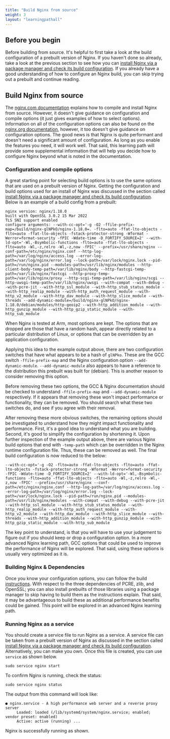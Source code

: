 ```yaml
---
title: "Build Nginx from source"
weight: 3
layout: "learningpathall"
---
```


## Before you begin

Before building from source. It's helpful to first take a look at the build configuration of a prebuilt version of Nginx. If you haven't done so already, take a look at the previous section to see how you can [install Nginx via a package manager and check its build configuration](/learning-paths/servers-and-cloud-computing/nginx/install_from_package). If you already have a good understanding of how to configure an Nginx build, you can skip trying out a prebuilt and continue reading.

## Build Nginx from source

The [nginx.com documentation](https://docs.nginx.com/nginx/admin-guide/installing-nginx/installing-nginx-open-source/#compiling-and-installing-from-source) explains how to compile and install Nginx from source. However, it doesn't give guidance on configuration and compile options (it just gives examples of how to select options). Information on all of the configuration options can also be found on the [nginx.org documentation](http://nginx.org/en/docs/configure.html), however, it too doesn't give guidance on configuration options. The good news is that Nginx is quite performant and doesn't need a significant amount of configuration. As long as you enable the features you need, it will work well. That said, this learning path will provide some supplemental information that will help you decide how to configure Nginx beyond what is noted in the documentation.

### Configuration and compile options

A great starting point for selecting build options is to use the same options that are used on a prebuilt version of Nginx. Getting the configuration and build options used for an install of Nginx was discussed in the section called [install Nginx via a package manager and check its build configuration](/learning-paths/servers-and-cloud-computing/nginx/install_from_package). Below is an example of a build config from a prebuilt:

```output
nginx version: nginx/1.18.0
built with OpenSSL 3.0.2 15 Mar 2022
TLS SNI support enabled
configure arguments: --with-cc-opt='-g -O2 -ffile-prefix-map=/build/nginx-glNPkO/nginx-1.18.0=. -flto=auto -ffat-lto-objects -flto=auto -ffat-lto-objects -fstack-protector-strong -Wformat -Werror=format-security -fPIC -Wdate-time -D_FORTIFY_SOURCE=2' --with-ld-opt='-Wl,-Bsymbolic-functions -flto=auto -ffat-lto-objects -flto=auto -Wl,-z,relro -Wl,-z,now -fPIC' --prefix=/usr/share/nginx --conf-path=/etc/nginx/nginx.conf --http-log-path=/var/log/nginx/access.log --error-log-path=/var/log/nginx/error.log --lock-path=/var/lock/nginx.lock --pid-path=/run/nginx.pid --modules-path=/usr/lib/nginx/modules --http-client-body-temp-path=/var/lib/nginx/body --http-fastcgi-temp-path=/var/lib/nginx/fastcgi --http-proxy-temp-path=/var/lib/nginx/proxy --http-scgi-temp-path=/var/lib/nginx/scgi --http-uwsgi-temp-path=/var/lib/nginx/uwsgi --with-compat --with-debug --with-pcre-jit --with-http_ssl_module --with-http_stub_status_module --with-http_realip_module --with-http_auth_request_module --with-http_v2_module --with-http_dav_module --with-http_slice_module --with-threads --add-dynamic-module=/build/nginx-glNPkO/nginx-1.18.0/debian/modules/http-geoip2 --with-http_addition_module --with-http_gunzip_module --with-http_gzip_static_module --with-http_sub_module
```

When Nginx is tested at Arm, most options are kept. The options that are dropped are those that have a random hash, appear directly related to a particular distribution of Linux, or options that can be overridden by an application configuration.

Applying this idea to the example output above, there are two configuration switches that have what appears to be a hash of `glNPko`. These are the GCC switch `-ffile-prefix-map` and the Nginx configuration option `--add-dynamic-module`. `--add-dynamic-module` also appears to have a reference to the distribution this prebuilt was built for (debian). This is another reason to consider removing this option.

Before removing these two options, the GCC & Nginx documentation should be checked to understand `-ffile-prefix-map` and `--add-dynamic-module` respectively. If it appears that removing these won't impact performance or functionality, they can be removed. You should search what these two switches do, and see if you agree with their removal.

After removing these more obvious switches, the remaining options should be investigated to understand how they might impact functionality and performance. First, it's a good idea to understand what you are building. Second, it's good to simplify the configuration by shortening it. Upon further inspection of the example output above, there are various Nginx build options that end with `-temp-path` which can be overridden in the Nginx runtime configuration file. Thus, these can be removed as well. The final build configuration is now reduced to the below:

```output
--with-cc-opt='-g -O2 -flto=auto -ffat-lto-objects -flto=auto -ffat-lto-objects -fstack-protector-strong -Wformat -Werror=format-security -fPIC -Wdate-time -D_FORTIFY_SOURCE=2' --with-ld-opt='-Wl,-Bsymbolic-functions -flto=auto -ffat-lto-objects -flto=auto -Wl,-z,relro -Wl,-z,now -fPIC' --prefix=/usr/share/nginx --conf-path=/etc/nginx/nginx.conf --http-log-path=/var/log/nginx/access.log --error-log-path=/var/log/nginx/error.log --lock-path=/var/lock/nginx.lock --pid-path=/run/nginx.pid --modules-path=/usr/lib/nginx/modules --with-compat --with-debug --with-pcre-jit --with-http_ssl_module --with-http_stub_status_module --with-http_realip_module --with-http_auth_request_module --with-http_v2_module --with-http_dav_module --with-http_slice_module --with-threads --with-http_addition_module --with-http_gunzip_module --with-http_gzip_static_module --with-http_sub_module
```

The key point to understand, is that you will have to use your judgement to figure out if you should keep or drop a configuration option. In a more advanced Nginx learning path, GCC options that could be used to improve the performance of Nginx will be explored. That said, using these options is usually very optimized as it is.

### Building Nginx & Dependencies

Once you know your configuration options, you can follow the build [instructions](https://docs.nginx.com/nginx/admin-guide/installing-nginx/installing-nginx-open-source/#compiling-and-installing-from-source). With respect to the three dependencies of PCRE, zlib, and OpenSSL; you can also install prebuilts of those libraries using a package manager to skip having to build them as the instructions explain. That said, it may be advantageous to build these as additional performance benefits could be gained. This point will be explored in an advanced Nginx learning path.


### Running Nginx as a service

You should create a service file to run Nginx as a service. A service file can be taken from a prebuilt version of Nginx as discussed in the section called [install Nginx via a package manager and check its build configuration](/learning-paths/servers-and-cloud-computing/nginx/install_from_package). Alternatively, you can make you own. Once this file is created, you can use `service` as shown below.


```console
sudo service nginx start
```

To confirm Nginx is running, check the status:

```console
sudo service nginx status
```

The output from this command will look like:

```output
● nginx.service - A high performance web server and a reverse proxy server
     Loaded: loaded (/lib/systemd/system/nginx.service; enabled; vendor preset: enabled)
     Active: active (running) ...
```
Nginx is successfully running as shown.